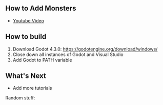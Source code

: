 ## How to Add Monsters
- [Youtube Video](https://youtu.be/f6c1Nyx26AU)


## How to build
1. Download Godot 4.3.0: https://godotengine.org/download/windows/
2. Close down all instances of Godot and Visual Studio
3. Add Godot to PATH variable



## What's Next
- Add more tutorials

Random stuff:	